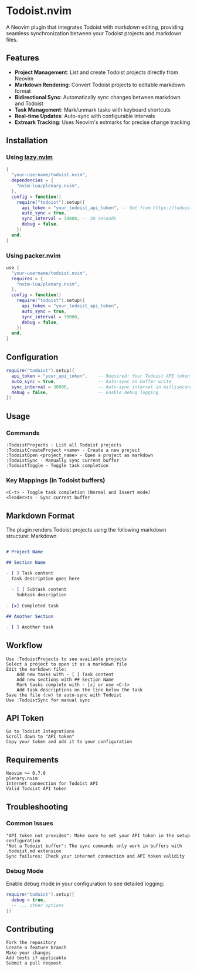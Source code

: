 # Todoist.nvim

A Neovim plugin that integrates Todoist with markdown editing, providing seamless synchronization between your Todoist projects and markdown files.

## Features

- **Project Management**: List and create Todoist projects directly from Neovim
- **Markdown Rendering**: Convert Todoist projects to editable markdown format
- **Bidirectional Sync**: Automatically sync changes between markdown and Todoist
- **Task Management**: Mark/unmark tasks with keyboard shortcuts
- **Real-time Updates**: Auto-sync with configurable intervals
- **Extmark Tracking**: Uses Neovim's extmarks for precise change tracking

## Installation

### Using [lazy.nvim](https://github.com/folke/lazy.nvim)

```lua
{
  "your-username/todoist.nvim",
  dependencies = {
    "nvim-lua/plenary.nvim",
  },
  config = function()
    require("todoist").setup({
      api_token = "your_todoist_api_token", -- Get from https://todoist.com/prefs/integrations
      auto_sync = true,
      sync_interval = 30000, -- 30 seconds
      debug = false,
    })
  end,
}
```
### Using packer.nvim

```lua
use {
  "your-username/todoist.nvim",
  requires = {
    "nvim-lua/plenary.nvim",
  },
  config = function()
    require("todoist").setup({
      api_token = "your_todoist_api_token",
      auto_sync = true,
      sync_interval = 30000,
      debug = false,
    })
  end,
}
```
## Configuration

```lua
require("todoist").setup({
  api_token = "your_api_token",    -- Required: Your Todoist API token
  auto_sync = true,                -- Auto-sync on buffer write
  sync_interval = 30000,           -- Auto-sync interval in milliseconds
  debug = false,                   -- Enable debug logging
})
```

## Usage
### Commands

    :TodoistProjects - List all Todoist projects
    :TodoistCreateProject <name> - Create a new project
    :TodoistOpen <project_name> - Open a project as markdown
    :TodoistSync - Manually sync current buffer
    :TodoistToggle - Toggle task completion

### Key Mappings (in Todoist buffers)

    <C-t> - Toggle task completion (Normal and Insert mode)
    <leader>ts - Sync current buffer

## Markdown Format

The plugin renders Todoist projects using the following markdown structure:
Markdown

```markdown

# Project Name

## Section Name

- [ ] Task content
  Task description goes here
  
  - [ ] Subtask content
    Subtask description
    
- [x] Completed task

## Another Section

- [ ] Another task
```

## Workflow

    Use :TodoistProjects to see available projects
    Select a project to open it as a markdown file
    Edit the markdown file:
        Add new tasks with - [ ] Task content
        Add new sections with ## Section Name
        Mark tasks complete with - [x] or use <C-t>
        Add task descriptions on the line below the task
    Save the file (:w) to auto-sync with Todoist
    Use :TodoistSync for manual sync

## API Token

    Go to Todoist Integrations
    Scroll down to "API token"
    Copy your token and add it to your configuration

## Requirements

    Neovim >= 0.7.0
    plenary.nvim
    Internet connection for Todoist API
    Valid Todoist API token

## Troubleshooting
### Common Issues
    "API token not provided": Make sure to set your API token in the setup configuration
    "Not a Todoist buffer": The sync commands only work in buffers with .todoist.md extension
    Sync failures: Check your internet connection and API token validity

### Debug Mode

Enable debug mode in your configuration to see detailed logging:

```lua
require("todoist").setup({
  debug = true,
  -- ... other options
})
```

## Contributing

    Fork the repository
    Create a feature branch
    Make your changes
    Add tests if applicable
    Submit a pull request

